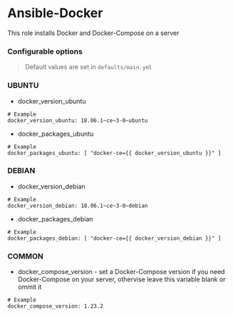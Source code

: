 Ansible-Docker
=========

This role installs Docker and Docker-Compose on a server

### Configurable options

> Default values are set in `defaults/main.yml`


### UBUNTU

* docker_version_ubuntu

```
# Example
docker_version_ubuntu: 18.06.1~ce~3-0~ubuntu
```

* docker_packages_ubuntu

```
# Example
docker_packages_ubuntu: [ "docker-ce={{ docker_version_ubuntu }}" ]
```

### DEBIAN

* docker_version_debian

```
# Example
docker_version_debian: 18.06.1~ce~3-0~debian
```

* docker_packages_debian

```
# Example
docker_packages_debian: [ "docker-ce={{ docker_version_debian }}" ]
```

### COMMON

* docker_compose_version - set a Docker-Compose version if you need Docker-Compose on your server, othervise leave this variable blank or ommit it

```
# Example
docker_compose_version: 1.23.2
```
